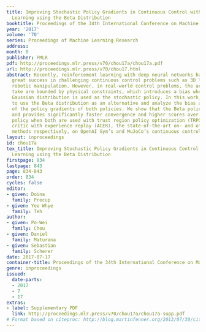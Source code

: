 ```yaml
---
title: Improving Stochastic Policy Gradients in Continuous Control with Deep Reinforcement
  Learning using the Beta Distribution
booktitle: Proceedings of the 34th International Conference on Machine Learning
year: '2017'
volume: '70'
series: Proceedings of Machine Learning Research
address: 
month: 0
publisher: PMLR
pdf: http://proceedings.mlr.press/v70/chou17a/chou17a.pdf
url: http://proceedings.mlr.press/v70/chou17.html
abstract: Recently, reinforcement learning with deep neural networks has achieved
  great success in challenging continuous control problems such as 3D locomotion and
  robotic manipulation. However, in real-world control problems, the actions one can
  take are bounded by physical constraints, which introduces a bias when the standard
  Gaussian distribution is used as the stochastic policy. In this work, we propose
  to use the Beta distribution as an alternative and analyze the bias and variance
  of the policy gradients of both policies. We show that the Beta policy is bias-free
  and provides significantly faster convergence and higher scores over the Gaussian
  policy when both are used with trust region policy optimization (TRPO) and actor
  critic with experience replay (ACER), the state-of-the-art on- and off-policy stochastic
  methods respectively, on OpenAI Gym’s and MuJoCo’s continuous control environments.
layout: inproceedings
id: chou17a
tex_title: Improving Stochastic Policy Gradients in Continuous Control with Deep Reinforcement
  Learning using the Beta Distribution
firstpage: 834
lastpage: 843
page: 834-843
order: 834
cycles: false
editor:
- given: Doina
  family: Precup
- given: Yee Whye
  family: Teh
author:
- given: Po-Wei
  family: Chou
- given: Daniel
  family: Maturana
- given: Sebastian
  family: Scherer
date: 2017-07-17
container-title: Proceedings of the 34th International Conference on Machine Learning
genre: inproceedings
issued:
  date-parts:
  - 2017
  - 7
  - 17
extras:
- label: Supplementary PDF
  link: http://proceedings.mlr.press/v70/chou17a/chou17a-supp.pdf
# Format based on citeproc: http://blog.martinfenner.org/2013/07/30/citeproc-yaml-for-bibliographies/
---
```


